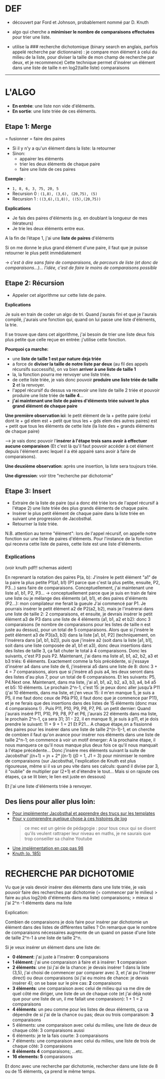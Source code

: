 # DEF

- découvert par Ford et Johnson, probablement nommé par D. Knuth
- algo qui cherche a **minimiser le nombre de comparaisons effectuées** pour trier une liste.

- utilise la ### recherche dichotomique (binary search en anglais, parfois appelé recherche par dictionnaire) 
    : je compare mon élément à celui du milieu de la liste, pour diviser la taille de mon champ de recherche par deux, et je recommence)
    Cette technique permet d'insérer un élément dans une liste de taille n en log2(taille liste) comparaisons

--- 

# L'ALGO

- **En entrée**: une liste non vide d'éléments.
- **En sortie**: une liste triée de ces éléments.

## Etape 1: Merge
= fusionner = faire des paires
- Si il y n'y a qu'un élément dans la liste: la retourner 
- Sinon: 
    - appairer les éléments
    - trier les deux éléments de chaque paire
    - faire une liste de ces paires

**Exemple** :
- `1, 8, 6, 3, 75, 20, 5`
- Recursion 0 : `(1,8), (3,6), (20,75), (5)` 
- Recursion 1 : `((3,6),(1,8)), ((5),(20,75))`

**Explications**

- Je fais des paires d'éléments (e.g. en doublant la longueur de mes itérateurs)
- Je trie les deux éléments entre eux.

A la fin de l’étape 1, j'ai une **liste de paires** d'éléments 

Si on me donne le plus grand élément d'une paire, il faut que je puisse retourner le plus petit immédiatement 

-> *c'est à dire sans faire de comparaisons, de parcours de liste (et donc de comparaisons...)... l’idée, c'est de faire le moins de comparaisons possible*


## Etape 2: Récursion
- Appeler cet algorithme sur cette liste de paire.

**Explications**

Je suis en train de coder un algo de tri. Quand j'aurais fini et que je l'aurais compilé, j'aurais une fonction qui, quand on lui passe une liste d'éléments,
la trie. 

Il se trouve que dans cet algorithme, j'ai besoin de trier une liste deux fois plus petite que celle reçue en entrée: j'utilise cette fonction.

**Pourquoi ça marche:**
- une **liste de taille 1 est par nature deja triée**
- a force de **diviser la taille de notre liste par deux** (au fil des appels récursifs successifs), on va bien **arriver à une liste de taille 1**
- la, la fonction pourra me renvoyer une liste triée. 
- de cette liste triée, je vais donc pouvoir **produire une liste triée de taille 2** et la renvoyer. 
- l'appel récursif du dessus va recevoir une liste de taille 2 triée et pouvoir produire une liste triée de **taille 4**...
- **j'ai maintenant une liste de paires d'éléments triée suivant le plus grand élément de chaque paire**

**Une première observation ici**: le petit élément de la + petite paire (celui dont le + gd elem est + petit que tous les + gds elem des autres paires)
est + petit que tous les éléments de cette liste (la liste des + grands éléments de chaque paire)

--> je vais donc pouvoir l'**insérer à l'étape trois sans avoir à effectuer aucune comparaison**
(Et c'est là qu'il faut pouvoir accéder à cet élément depuis l'élément avec lequel il a été appairé sans avoir à faire de comparaisons).

**Une deuxième observation**: après une insertion, la liste sera toujours triée.

**Une digression**: voir titre "recherche par dichotomie"


## Etape 3:  Insert
- Extraire de la liste de paire (qui a donc été triée lors de l'appel récursif à l'étape 2) une liste triée des plus grands éléments de chaque paire. 
- Insérer le plus petit élément de chaque paire dans la liste triée en suivant une progression de Jacobsthal.
- Retourner la liste triée.

N.B. attention au terme "élément": lors de l'appel récursif, on appelle notre fonction sur une liste de paires d'éléments. 
Pour l'instance de la fonction qui recevra cette liste de paires, cette liste est une liste d'éléments.

### Explications
(voir knuth pdf!! schemas aident)

En reprenant la notation des paires P(a, b):
J'insère le petit élément "a1" de la paire la plus petite P1(a1, b1) (P1 parce que c'est la plus petite, ensuite, P2, P3...) sans faire de comparaisons.
Conceptuellement, j'ai maintenant une liste a1, b1, P2, P3...
    -> conceptuellement parce que je suis en train de faire une liste ou je mélange des éléments (a1, b1), et des paires d'éléments (P2...): mon compilateur me ferait la gueule
J'ai commencé par P1.
Je pourrais insérer le petit élément a2 de P2(a2, b2), mais je l'insérerai  dans une liste de taille 2: 2 comparaisons, et ensuite, je devrais insérer le petit élément a3 de P3 dans une liste de 4 éléments (a1, b1, a2 et b2): donc 3 comparaisons (le nombre de comparaisons pour les listes de taille n est juste au dessus), pour un total de 5 comparaisons.
Alors que si j'insère le petit élément a3 de P3(a3, b3) dans la liste [a1, b1, P2] (techniquement, on l'insérera dans [a1, b1, b2]), puis que j'insère a2 (soit dans la liste [a1, b1], soit dans une liste composée de a1, b1 et a3), donc deux insertions dans des listes de taille 3, ça fait chuter le total à 4 comparaisons.
Donc les suivants, c'est P3 puis P2.
Maintenant, j'ai dans ma liste a1, b1, a2, b2, a3 et b3 triés: 6 éléments. Exactement comme la fois précédente, si j'essaye d'insérer a4 dans une liste de 6, j'insérerai a5 dans une liste de 8: donc 3 + 4 = 7 comparaisons, alors que si j’insère a5 puis a4, les deux seront dans des listes d'au plus 7, pour un total de 6 comparaisons.
Et les suivants: P5, P4.Next one.
Maintenant, dans ma liste, j'ai a1, b1, a2, b2, a3, b3, a4, b4 a5 et b5: 10 éléments. Le prochain 2^n-1, c'est 15: je peux donc aller jusqu’à P11 (j'ai 10 éléments, dans ma liste, et j'en veux 15: il m'en manque 5, je suis a P5, il me faut donc ceux de P6à P10, il faut donc que je commence par P11), et je ne ferais que des insertions dans des listes de 15 éléments (donc max 4 comparaisons !) .
Puis P11, P10, P9, P8, P7, P6.
un petit dernier:
Quand j'aurais inséré P11, P10, P9, P8, P7 et P6, j'aurais 22 éléments dans ma liste, le prochain 2^n-1, ça sera 31; 31 - 22, il en manque 9, je suis à p11, et je dois prendre le suivant: 11 + 9 + 1 = 21
Et P21...
A chaque étape,on a fissionné des paires pour les insérer dans une liste de taille 2^(n-1)-1, et on cherche de combien il faut qu'on avance pour insérer nos éléments dans une liste de taille 2^n-1; on commence à voir un motif émerger:
A la prochaine étape, il nous manquera ce qu'il nous manque plus deux fois ce qu'il nous manquait à l'étape précédente...
Donc j’insère mes éléments suivant la suite de Jacobsthal'  j(n+1) = jn + 2* j(n-1)  (j0 = 1, J1 = 3) pour minimiser le nombre de comparaisons (sur Jacobsthal, l'explication de Knuth est plus rigoureuse, même si il va un peu vite dans ses calculs: quand il divise par 3, il "oublie" de multiplier par (2+1) et d'étendre le tout... Mais si on rajoute ces étapes, ça se lit bien; le lien est juste en dessous)

Et j'ai une liste d'éléments triée à renvoyer.

## Des liens pour aller plus loin:
- [Pour implémenter Jacobsthal et apprendre des trucs sur les templates](https://medium.com/zerone-magazine/templates-and-compile-time-execution-c22234a6cd66)
- [Pour y comprendre quelque chose à ces histoires de log](https://www.youtube.com/live/cEvgcoyZvB4?feature=share)
    > ce mec est un génie de pédagogie : pour tous ceux qui se disent qu'ils veulent rattraper leur niveau en maths, je ne saurais que trop conseiller sa chaîne Youtube
- [Une implémentation en cpp pas 98](https://codereview.stackexchange.com/questions/116367/ford-johnson-merge-insertion-sort)
- [Knuth (p. 185)](https://doc.lagout.org/science/0_Computer%20Science/2_Algorithms/The%20Art%20of%20Computer%20Programming%20%28vol.%203_%20Sorting%20and%20Searching%29%20%282nd%20ed.%29%20%5BKnuth%201998-05-04%5D.pdf)


# RECHERCHE PAR DICHOTOMIE

Vu que je vais devoir insérer des éléments dans une liste triée, je vais pouvoir faire des recherches par dichotomie (= commencer par le milieu)
    > faire au plus log2(nb d'éléments dans ma liste) comparaisons; 
    > mieux si j'ai 2^n -1 éléments dans ma liste

Explication:

Combien de comparaisons je dois faire pour insérer par dichotomie un élément dans des listes de différentes tailles ?
On remarque que le nombre de comparaisons nécessaires augmente de un quand on passe d'une liste de taille 2^n-1 à une liste de taille 2^n. 

Si je veux insérer un élément dans une liste de:
- **0 élément**: 
        j'ai juste à l'insérer: 
        **0** comparaisons
- **1 élément**: 
        j'ai une comparaison à faire et à insérer: 
        **1** comparaison
- **2 éléments**: 
        une (si j'ai de la chance: je devais insérer 1 dans la liste (3,5), j'ai choisi de commencer par comparer avec 3, et j'ai pu l'insérer direct)
        ou deux comparaisons (si j'ai eu moins de chance: je devais insérer 4); 
        on se base sur le pire cas: 
        **2** comparaisons
- **3 éléments**: 
        une comparaison avec celui de milieu qui va me dire de quel côté me diriger, 
        une liste de un de chaque cote (et j'ai déjà noté que pour une liste de un, il me fallait une comparaison): 1 + 1 = 
        2 comparaisons
- **4 éléments**: 
        un peu comme pour les listes de deux éléments, ça va dépendre de si j'ai de la chance ou pas; 
        deux ou trois comparaison: 
        **3** comparaisons
- 5 éléments: 
        une comparaison avec celui du milieu, une liste de deux de chaque côté: 
        3 comparaisons aussi
- 6 éléments: 
        je te la fais courte: 
        3 comparaisons
- 7 éléments: 
        une comparaison avec celui du milieu, une liste de trois de chaque côté: 
        3 comparaisons
- **8 éléments** 
        **4** comparaisons; 
...etc.
- **16 elements:**
        **5** comparaisons 

Et donc avec une recherche par dichotomie, rechercher dans une liste de 8 ou de 15 éléments, ça prend le même temps.
